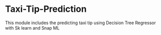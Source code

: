 # Taxi-Tip-Prediction
This module includes the predicting taxi tip using Decision Tree Regressor with Sk learn and Snap ML
